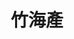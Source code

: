 ---
title: "竹海產"
description: "竹海產"
layout: shop
keywords:
  - 美食競賽
  - 台灣美食
  - 美食精選
datePublished: "2025-06-30"
dateModified: "2025-07-06"
city: "台南市"
district: "中西區"
address: "台南市中西區民族路二段252號"
phone: "062210946"
geo: "22.997387034668, 120.20126193532992"
google_map: "https://maps.app.goo.gl/EZLMXTM3USe5RKqC8"
footinder: "https://footinder.com.tw/%E5%8F%B0%E5%8D%97%E5%B8%82%E4%B8%AD%E8%A5%BF%E5%8D%80/161797/"
official: ""
award:
  - name: "500盤"
    year: "2024"
    entries:
      - dishes:
          - "炒鱔魚意麵"

---